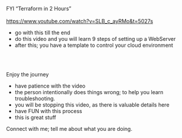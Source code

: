 FYI “Terraform in 2 Hours”  
<br>
https://www.youtube.com/watch?v=SLB_c_ayRMo&t=5027s

- go with this till the end 
- do this video and you will learn 9 steps of setting up a WebServer
- after this; you have a template to control your cloud environment 
<br>
<br>

Enjoy the journey 

- have patience with the video
- the person intentionally does things wrong; to help you learn troubleshooting.
- you will be stopping this video, as there is valuable details here
- have FUN with this process 
- this is great stuff 

Connect with me; tell me about what you are doing.